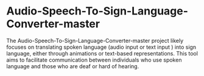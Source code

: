 # Audio-Speech-To-Sign-Language-Converter-master
The Audio-Speech-To-Sign-Language-Converter-master project likely focuses on translating spoken language (audio input or  text input ) into sign language, either through animations or text-based representations. This tool aims to facilitate communication between individuals who use spoken language and those who are deaf or hard of hearing.
